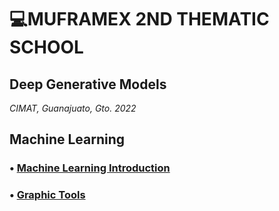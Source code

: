 # 💻MUFRAMEX 2ND THEMATIC SCHOOL
## Deep Generative Models
_CIMAT, Guanajuato, Gto. 2022_


## Machine Learning
### • [Machine Learning Introduction](https://github.com/saracarolina12/IA_School/blob/master/MUFRAMEX/MachineLearning/Introduction_ML.md)

### • [Graphic Tools](https://github.com/saracarolina12/IA_School/blob/master/MUFRAMEX/MachineLearning/GraphicsTools.md)